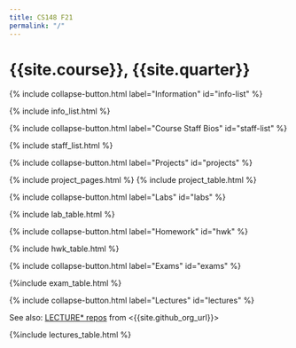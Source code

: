 ```yaml
---
title: CS148 F21
permalink: "/"
---
```


# {{site.course}}, {{site.quarter}}

{% include collapse-button.html label="Information" id="info-list" %}
<div class="collapse" id="info-list">
 <div class="card card-body">
  {% include info_list.html %}
 </div>
</div>

{% include collapse-button.html label="Course Staff Bios" id="staff-list" %}
<div class="collapse" id="staff-list">
 <div class="card card-body">
  {% include staff_list.html %}
 </div>
</div>

{% include collapse-button.html label="Projects" id="projects" %}
<div class="collapse" id="projects">
 <div class="card card-body">
 {% include project_pages.html %}
 {% include project_table.html %}
 </div>
</div>

{% include collapse-button.html label="Labs" id="labs" %}
<div class="collapse" id="labs">
 <div class="card card-body">
 {% include lab_table.html %}
 </div>
</div>

{% include collapse-button.html label="Homework" id="hwk" %}
<div class="collapse" id="hwk">
 <div class="card card-body">
  {% include hwk_table.html %}
 </div>
</div>

{% include collapse-button.html label="Exams" id="exams" %}
<div class="collapse" id="exams">
 <div class="card card-body">
  {%include exam_table.html %}
 </div>
</div>

{% include collapse-button.html label="Lectures" id="lectures" %}
<div class="collapse" id="lectures">
 <div class="card card-body" markdown="1">

  See also: [LECTURE* repos]({{site.github_org_url}}?utf8=%E2%9C%93&q=LECTURE&type=&language=) from <{{site.github_org_url}}>
  
{%include lectures_table.html %}
 </div>
</div>
